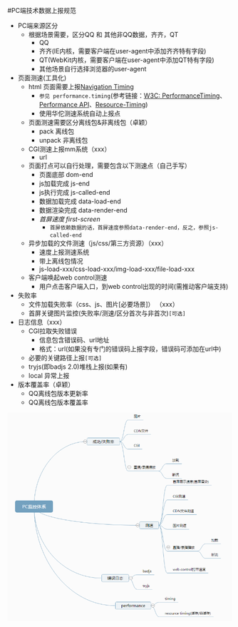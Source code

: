 #PC端技术数据上报规范
+   PC端来源区分
    +   根据场景需要，区分QQ 和 其他非QQ数据，齐齐，QT
        +   QQ
        +   齐齐(IE内核，需要客户端在user-agent中添加齐齐特有字段)
        +   QT(WebKit内核，需要客户端在user-agent中添加QT特有字段)
        + 其他场景自行选择浏览器的user-agent
+   页面测速(工具化)
    +   html 页面需要上报[Navigation Timing](http://www.w3.org/TR/navigation-timing/)
        +   `参见 performance.timing`(参考链接：[W3C: PerformanceTiming](http://www.w3.org/TR/2012/REC-navigation-timing-20121217/#processing-model)、[Performance API](http://javascript.ruanyifeng.com/bom/performance.html)、[Resource-Timing](http://www.w3.org/TR/resource-timing/#processing-model))
        +   使用华佗测速系统自动上报点
    +   页面测速需要区分离线包&非离线包（卓颖）
        +   pack 离线包
        +   unpack 非离线包
    +   CGI测速上报mm系统（xxx）
        +   url
    +   页面打点可以自行处理，需要包含以下测速点（自己手写）
        +   页面底部 dom-end
        +   js加载完成 js-end
        +   js执行完成 js-called-end
        +   数据加载完成 data-load-end
        +   数据渲染完成 data-render-end
        +   *首屏速度 first-screen*
            +   `首屏依赖数据的话，首屏速度参照data-render-end，反之，参照js-called-end`
    +   异步加载的文件测速（js/css/第三方资源）（xxx）
        +   速度上报测速系统
        +   带上离线包情况
        +   js-load-xxx/css-load-xxx/img-load-xxx/file-load-xxx
    + 客户端唤起web control测速
        +   用户点击客户端入口，到web control出现的时间(需推动客户端支持)
+   失败率
    +   文件加载失败率（css、js、图片[必要场景]）    （xxx）
    +   首屏关键图片监控(失败率/测速/区分首次与非首次)`[可选]`
+   日志信息（xxx）
    +   CGI拉取失败错误
        +   信息包含错误码、url地址
        +   格式：url(如果没有专门的错误码上报字段，错误码可添加在url中)
    +   必要的关键路径上报`[可选]`
    +   tryjs(即badjs 2.0)堆栈上报(如果有)
    +   local 异常上报
+   版本覆盖率（卓颖）
    +   QQ离线包版本更新率
    +   QQ离线包版本覆盖率

![PC上报规范](../imgs/PC上报规范.png)